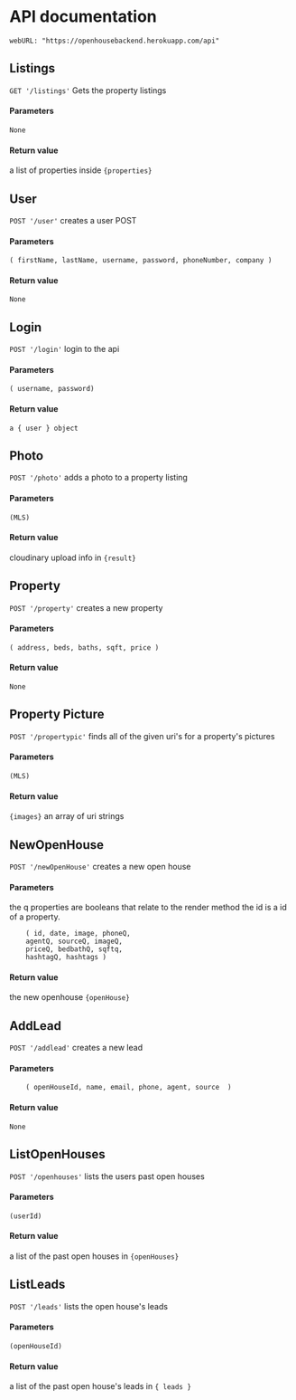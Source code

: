 # API documentation
`webURL: "https://openhousebackend.herokuapp.com/api"`

## Listings
`GET '/listings'`
  Gets the property listings
#### Parameters
`None`
#### Return value
a list of properties inside `{properties}`

## User
`POST '/user'`
creates a user POST
#### Parameters
`( firstName, lastName, username, password, phoneNumber, company )`
#### Return value
`None`

## Login
`POST '/login'`
login to the api
#### Parameters
`( username, password)`
#### Return value
`a { user } object`

## Photo
`POST '/photo'`
adds a photo to a property listing
#### Parameters
`(MLS)`
#### Return value
cloudinary upload info in `{result}`

## Property
`POST '/property'`
creates a new property
#### Parameters
`( address, beds, baths, sqft, price )`
#### Return value
  `None`

## Property Picture
`POST '/propertypic'`
finds all of the given uri's for a property's pictures
#### Parameters
`(MLS)`
#### Return value
`{images}` an array of  uri strings

## NewOpenHouse
`POST '/newOpenHouse'`
creates a new open house
#### Parameters
the q properties are booleans that relate to the render method
the id is a id of a property.
``` 
    ( id, date, image, phoneQ,
    agentQ, sourceQ, imageQ,
    priceQ, bedbathQ, sqftq,
    hashtagQ, hashtags ) 
```
#### Return value
the new openhouse `{openHouse}`

## AddLead
`POST '/addlead'`
creates a new lead
#### Parameters
``` 
    ( openHouseId, name, email, phone, agent, source  ) 
```
#### Return value
`None`

## ListOpenHouses
`POST '/openhouses'`
lists the users past open houses
#### Parameters
`(userId)`
#### Return value
a list of the past open houses in `{openHouses}`

## ListLeads
`POST '/leads'`
lists the open house's leads
#### Parameters
`(openHouseId)`
#### Return value
a list of the past open house's leads in `{ leads }`


